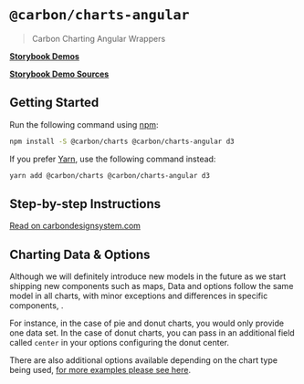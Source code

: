 # `@carbon/charts-angular`

> Carbon Charting Angular Wrappers

**[Storybook Demos](https://carbon-design-system.github.io/carbon-charts/angular)**

**[Storybook Demo Sources](https://github.com/carbon-design-system/carbon-charts/tree/master/packages/angular/stories)**

## Getting Started

Run the following command using [npm](https://www.npmjs.com/):

```bash
npm install -S @carbon/charts @carbon/charts-angular d3
```

If you prefer [Yarn](https://yarnpkg.com/en/), use the following command
instead:

```bash
yarn add @carbon/charts @carbon/charts-angular d3
```

## Step-by-step Instructions
[Read on carbondesignsystem.com](https://www.carbondesignsystem.com/data-visualization/getting-started/angular)

## Charting Data & Options
Although we will definitely introduce new models in the future as we start shipping new components such as maps, Data and options follow the same model in all charts, with minor exceptions and differences in specific components, .

For instance, in the case of pie and donut charts, you would only provide one data set. In the case of donut charts, you can pass in an additional field called `center` in your options configuring the donut center.

There are also additional options available depending on the chart type being used, [for more examples please see here](https://github.com/carbon-design-system/carbon-charts/tree/master/packages/core/demo/demo-data).
